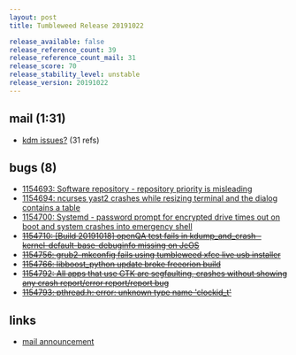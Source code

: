 ```yaml
---
layout: post
title: Tumbleweed Release 20191022

release_available: false
release_reference_count: 39
release_reference_count_mail: 31
release_score: 70
release_stability_level: unstable
release_version: 20191022
---
```


## mail (1:31)

- [kdm issues?](https://lists.opensuse.org/opensuse-factory/2019-10/msg00306.html) (31 refs)

## bugs (8)

<!--more-->

- [1154693: Software repository - repository priority is misleading](https://bugzilla.opensuse.org/show_bug.cgi?id=1154693)
- [1154694: ncurses yast2 crashes while resizing terminal and the dialog contains a table](https://bugzilla.opensuse.org/show_bug.cgi?id=1154694)
- [1154700: Systemd - password prompt for encrypted drive times out on boot and system crashes into emergency shell](https://bugzilla.opensuse.org/show_bug.cgi?id=1154700)
- ~~[1154710: \[Build 20191018\] openQA test fails in kdump_and_crash - kernel-default-base-debuginfo missing on JeOS](https://bugzilla.opensuse.org/show_bug.cgi?id=1154710)~~
- ~~[1154756: grub2-mkconfig fails using tumbleweed xfce live usb installer](https://bugzilla.opensuse.org/show_bug.cgi?id=1154756)~~
- ~~[1154766: libboost_python update broke freeorion build](https://bugzilla.opensuse.org/show_bug.cgi?id=1154766)~~
- ~~[1154792: All apps that use GTK are segfaulting, crashes without showing any crash report/error report/report bug](https://bugzilla.opensuse.org/show_bug.cgi?id=1154792)~~
- ~~[1154793: pthread.h: error: unknown type name 'clockid_t'](https://bugzilla.opensuse.org/show_bug.cgi?id=1154793)~~



## links

- [mail announcement](https://lists.opensuse.org/opensuse-factory/2019-10/msg00304.html)
